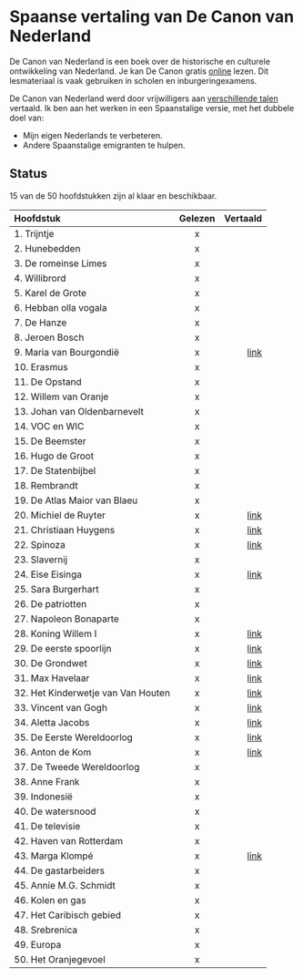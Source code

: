 # Spaanse vertaling van De Canon van Nederland

De Canon van Nederland is een boek over de historische en culturele ontwikkeling van Nederland.
Je kan De Canon gratis [online](https://www.canonvannederland.nl/) lezen. 
Dit lesmateriaal is vaak gebruiken in scholen en inburgeringexamens.

De Canon van Nederland werd door vrijwilligers aan [verschillende talen](https://www.canonvannederland.nl/nl/over) vertaald.
Ik ben aan het werken in een Spaanstalige versie, met het dubbele doel van:

- Mijn eigen Nederlands te verbeteren.
- Andere Spaanstalige emigranten te hulpen.


## Status

15 van de 50 hoofdstukken zijn al klaar en beschikbaar.

| Hoofdstuk                          | Gelezen |   Vertaald |
|:-----------------------------------|:-------:|-----------:|
| 1. Trijntje                        |    x    |            |
| 2. Hunebedden                      |    x    |            |
| 3. De romeinse Limes               |    x    |            |
| 4. Willibrord                      |    x    |            |
| 5. Karel de Grote                  |    x    |            |
| 6. Hebban olla vogala              |    x    |            |
| 7. De Hanze                        |    x    |            |
| 8. Jeroen Bosch                    |    x    |            |
| 9. Maria van Bourgondië            |    x    |  [link][9] |
| 10. Erasmus                        |    x    |            |
| 11. De Opstand                     |    x    |            |
| 12. Willem van Oranje              |    x    |            |
| 13. Johan van Oldenbarnevelt       |    x    |            |
| 14. VOC en WIC                     |    x    |            |
| 15. De Beemster                    |    x    |            |
| 16. Hugo de Groot                  |    x    |            |
| 17. De Statenbijbel                |    x    |            |
| 18. Rembrandt                      |    x    |            |
| 19. De Atlas Maior van Blaeu       |    x    |            |
| 20. Michiel de Ruyter              |    x    | [link][20] |
| 21. Christiaan Huygens             |    x    | [link][21] |
| 22. Spinoza                        |    x    | [link][22] |
| 23. Slavernij                      |    x    |            |
| 24. Eise Eisinga                   |    x    | [link][24] |
| 25. Sara Burgerhart                |    x    |            |
| 26. De patriotten                  |    x    |            |
| 27. Napoleon Bonaparte             |    x    |            |
| 28. Koning Willem I                |    x    | [link][28] |
| 29. De eerste spoorlijn            |    x    | [link][29] |
| 30. De Grondwet                    |    x    | [link][30] |
| 31. Max Havelaar                   |    x    | [link][31] |
| 32. Het Kinderwetje van Van Houten |    x    | [link][32] |
| 33. Vincent van Gogh               |    x    | [link][33] |
| 34. Aletta Jacobs                  |    x    | [link][34] |
| 35. De Eerste Wereldoorlog         |    x    | [link][35] |
| 36. Anton de Kom                   |    x    | [link][36] |
| 37. De Tweede Wereldoorlog         |    x    |            |
| 38. Anne Frank                     |    x    |            |
| 39. Indonesië                      |    x    |            |
| 40. De watersnood                  |    x    |            |
| 41. De televisie                   |    x    |            |
| 42. Haven van Rotterdam            |    x    |            |
| 43. Marga Klompé                   |    x    | [link][43] |
| 44. De gastarbeiders               |    x    |            |
| 45. Annie M.G. Schmidt             |    x    |            |
| 46. Kolen en gas                   |    x    |            |
| 47. Het Caribisch gebied           |    x    |            |
| 48. Srebrenica                     |    x    |            |
| 49. Europa                         |    x    |            |
| 50. Het Oranjegevoel               |    x    |            |

[9]: https://docs.google.com/document/d/1SZMG37OMJVQRX_v-ePtZXoFNuYQaZHDcGegHeMwFDx8/edit?usp=sharing
[20]: https://docs.google.com/document/d/1NGgiwcJPkNHLBJVUaGrbtdSLWTJ-RL7KC8sm0iAGKjE/edit?usp=sharing
[21]: https://docs.google.com/document/d/1bfODyGy4emcX7qv2hrUvaI8FFbTjdBhBL-FICsKPVL8/edit?usp=sharing
[22]: https://docs.google.com/document/d/1-th8-3SJ_N5E5yGR4b1mlv0qQ7_qnH7Jgq-R4-dnwNw/edit?usp=sharing
[24]: https://docs.google.com/document/d/1rpgmh7Ljg_reRGQXZvFGoSSb0pQqonzTtPnaD4u9ML8/edit?usp=sharing
[28]: https://docs.google.com/document/d/1rpgmh7Ljg_reRGQXZvFGoSSb0pQqonzTtPnaD4u9ML8/edit?usp=sharing
[29]: https://docs.google.com/document/d/1S3F7pYmSXIBODX-r9JyFrFFJ1eVGw2ga759wQ1GFhKA/edit?usp=sharing
[30]: https://docs.google.com/document/d/1G024D5sai_ay49LZWS7RNE5t3vi9W-uERRCE99-BX-w/edit?usp=sharing
[31]: https://docs.google.com/document/d/1PBcEuJS-FWsnECv4myr3lVazftNS07JZ6DYy6DfwFn4/edit?usp=sharing
[32]: https://docs.google.com/document/d/1iBYLst_Fz54vqzBdmuErK3jl2Gkog3H2bUq-LWHO5qE/edit?usp=sharing
[33]: https://docs.google.com/document/d/1F0EoSgIg7uSmhkQ1r3fcHYso5wJzciwQLSFAMdP83V0/edit?usp=sharing
[34]: https://docs.google.com/document/d/1VwuUP20B8OSiVxi6H8sY_aMDMqbaDBlTFZGlkfcGOJ4/edit?usp=sharing
[35]: https://docs.google.com/document/d/1CmnKwqTyvfpW9WTJovlxV0em0n2rzEtTxPOuZdf9vgQ/edit?usp=sharing
[36]: https://docs.google.com/document/d/1qul_NHpts01ekwFiCfh9r4GzzNpLNMz9XtJgLEzU7qI/edit?usp=sharing
[43]: https://docs.google.com/document/d/1uV3cwTnRtedPxwnbf6YoCVpuJKIBwcWeuAdMfCsIQJQ/edit?usp=sharing
